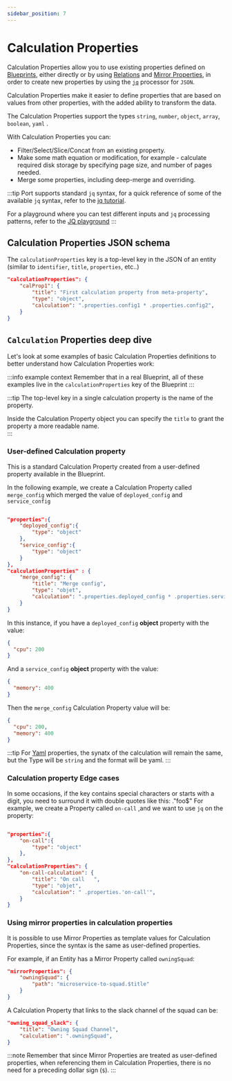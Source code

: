 ```yaml
---
sidebar_position: 7
---
```


# Calculation Properties

Calculation Properties allow you to use existing properties defined on [Blueprints](./blueprint), either directly or by using [Relations](./relation) and [Mirror Properties](./mirror-properties), in order to create new properties by using the [`jq`](https://github.com/stedolan/jq) processor for `JSON`.

Calculation Properties make it easier to define properties that are based on values from other properties, with the added ability to transform the data.

The Calculation Properties support the types `string`, `number`, `object`, `array`, `boolean`, `yaml` .

With Calculation Properties you can:

- Filter/Select/Slice/Concat from an existing property.
- Make some math equation or modification, for example - calculate required disk storage by specifying page size, and number of pages needed.
- Merge some properties, including deep-merge and overriding.

:::tip
Port supports standard `jq` syntax, for a quick reference of some of the available `jq` syntax, refer to the [jq tutorial](https://stedolan.github.io/jq/tutorial).

For a playground where you can test different inputs and `jq` processing patterns, refer to the [JQ playground](https://jqplay.org/)
:::

## Calculation Properties JSON schema

The `calculationProperties` key is a top-level key in the JSON of an entity (similar to `identifier`, `title`, `properties`, etc..)

```json showLineNumbers
"calculationProperties": {
    "calProp1": {
        "title": "First calculation property from meta-property",
        "type": "object",
        "calculation": ".properties.config1 * .properties.config2",
    }
}
```

## `Calculation` Properties deep dive

Let's look at some examples of basic Calculation Properties definitions to better understand how Calculation Properties work:

:::info example context
Remember that in a real Blueprint, all of these examples live in the `calculationProperties` key of the Blueprint
:::

:::tip
The top-level key in a single calculation property is the name of the property.

Inside the Calculation Property object you can specify the `title` to grant the property a more readable name.  
:::

### User-defined Calculation property

This is a standard Calculation Property created from a user-defined property available in the Blueprint.

In the following example, we create a Calculation Property called `merge_config` which merged the value of `deployed_config` and `service_config`

```json showLineNumbers

"properties":{
    "deployed_config":{
        "type": "object"
    },
    "service_config":{
        "type": "object"
    }
},
"calculationProperties" : {
    "merge_config": {
        "title": "Merge config",
        "type": "objet",
        "calculation": ".properties.deployed_config * .properties.service_config",
    }
}
```

In this instance, if you have a `deployed_config` **object** property with the value:

```json showLineNumbers
{
  "cpu": 200
}
```

And a `service_config` **object** property with the value:

```json showLineNumbers
{
  "memory": 400
}
```

Then the `merge_config` Calculation Property value will be:

```json showLineNumbers
{
  "cpu": 200,
  "memory": 400
}
```

:::tip
For [Yaml](./blueprint.md#yaml) properties, the synatx of the calculation will remain the same, but the Type will be `string`
and the format will be yaml.
:::

### Calculation property Edge cases

In some occasions, if the key contains special characters or starts with a digit, you need to surround it with double quotes like this: ."foo$"
For example, we create a Property called `on-call` ,and we want to use `jq` on the property:

```json showLineNumbers

"properties":{
    "on-call":{
        "type": "object"
    },
},
"calculationProperties": {
    "on-call-calculation": {
        "title": "On call   ",
        "type": "objet",
        "calculation": " .properties.'on-call'",
    }
}
```

### Using mirror properties in calculation properties

It is possible to use Mirror Properties as template values for Calculation Properties, since the syntax is the same as user-defined properties.

For example, if an Entity has a Mirror Property called `owningSquad`:

```json showLineNumbers
"mirrorProperties": {
    "owningSquad": {
        "path": "microservice-to-squad.$title"
    }
}
```

A Calculation Property that links to the slack channel of the squad can be:

```json showLineNumbers
"owning_squad_slack": {
    "title": "Owning Squad Channel",
    "calculation": ".owningSquad",
}
```

:::note
Remember that since Mirror Properties are treated as user-defined properties, when referencing them in Calculation Properties, there is no need for a preceding dollar sign (`$`).
:::
